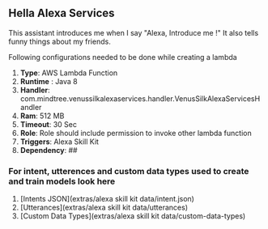 ## Hella Alexa Services
This assistant introduces me when I say "Alexa, Introduce me !"
It also tells funny things about my friends.

Following configurations needed to be done while creating a lambda  

1. __Type__: AWS Lambda Function
2. __Runtime__ : Java 8
3. __Handler__: com.mindtree.venussilkalexaservices.handler.VenusSilkAlexaServicesHandler
4. __Ram__: 512 MB
5. __Timeout__: 30 Sec
6. __Role__: Role should include permission to invoke other lambda function
7. __Triggers__: Alexa Skill Kit
8. __Dependency__: ##

### For intent, utterences and custom data types used to create and train models look here
1. [Intents JSON](extras/alexa skill kit data/intent.json)
2. [Utterances](extras/alexa skill kit data/utterances)
3. [Custom Data Types](extras/alexa skill kit data/custom-data-types)
